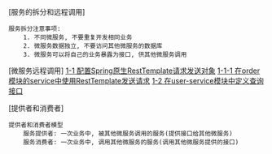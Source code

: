 [服务的拆分和远程调用]
    
    服务拆分注意事项:
        1. 不同微服务, 不要重复开发相同业务
        2. 微服务数据独立, 不要访问其他微服务的数据库
        3. 微服务可以将自己的业务暴露为接口, 供其他微服务调用
    
[微服务远程调用]
    [1-1 配置Spring原生RestTemplate请求发送对象](./order-service/src/main/java/com/hui/config/HttpRestTemplateConfig.java)
        [1-1-1 在order模块的service中使用RestTemplate发送请求](./order-service/src/main/java/com/hui/service/OrderService.java)
    [1-2 在user-service模块中定义查询接口](./user-service/src/main/java/com/hui/controller/UserController.java)

[提供者和消费者]
    
    提供者和消费者模型
        服务提供者: 一次业务中, 被其他微服务调用的服务(提供接口给其他微服务)
        服务消费者: 一次业务中, 调用其他微服务的服务(调用其他微服务提供的接口)